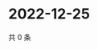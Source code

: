 # 2022-12-25

共 0 条

<!-- BEGIN WEIBO -->
<!-- 最后更新时间 Sun Dec 25 2022 01:11:31 GMT+0800 (China Standard Time) -->

<!-- END WEIBO -->
